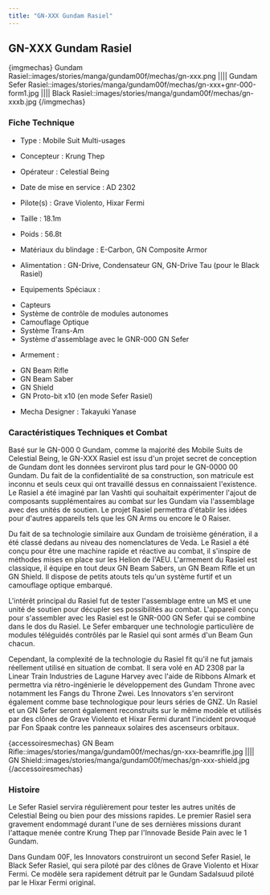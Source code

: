 ```yaml
---
title: "GN-XXX Gundam Rasiel"
---
```


GN-XXX Gundam Rasiel
--------------------



{imgmechas}
Gundam Rasiel::images/stories/manga/gundam00f/mechas/gn-xxx.png
||||
Gundam Sefer Rasiel::images/stories/manga/gundam00f/mechas/gn-xxx+gnr-000-form1.jpg
||||
Black Rasiel::images/stories/manga/gundam00f/mechas/gn-xxxb.jpg
{/imgmechas}

### Fiche Technique



- Type : Mobile Suit Multi-usages
  
- Concepteur : Krung Thep
  
- Opérateur : Celestial Being
  
- Date de mise en service : AD 2302
  
- Pilote(s) : Grave Violento, Hixar Fermi
  
- Taille : 18.1m 
  
- Poids : 56.8t 
  
- Matériaux du blindage : E-Carbon, GN Composite Armor
  
- Alimentation : GN-Drive, Condensateur GN, GN-Drive Tau (pour le Black Rasiel)
  
- Equipements Spéciaux :


* Capteurs
* Système de contrôle de modules autonomes
* Camouflage Optique
* Système Trans-Am
* Système d'assemblage avec le GNR-000 GN Sefer


- Armement :


* GN Beam Rifle
* GN Beam Saber
* GN Shield
* GN Proto-bit x10 (en mode Sefer Rasiel)


- Mecha Designer : Takayuki Yanase


### Caractéristiques Techniques et Combat


Basé sur le GN-000 0 Gundam, comme la majorité des Mobile Suits de Celestial Being, le GN-XXX Rasiel est issu d'un projet secret de conception de Gundam dont les données serviront plus tard pour le GN-0000 00 Gundam. Du fait de la confidentialité de sa construction, son matricule est inconnu et seuls ceux qui ont travaillé dessus en connaissaient l'existence. Le Rasiel a été imaginé par Ian Vashti qui souhaitait expérimenter l'ajout de composants supplémentaires au combat sur les Gundam via l'assemblage avec des unités de soutien. Le projet Rasiel permettra d'établir les idées pour d'autres appareils tels que les GN Arms ou encore le 0 Raiser.   
   
 Du fait de sa technologie similaire aux Gundam de troisième génération, il a été classé dedans au niveau des nomenclatures de Veda. Le Rasiel a été conçu pour être une machine rapide et réactive au combat, il s'inspire de méthodes mises en place sur les Helion de l'AEU. L'armement du Rasiel est classique, il équipe en tout deux GN Beam Sabers, un GN Beam Rifle et un GN Shield. Il dispose de petits atouts tels qu'un système furtif et un camouflage optique embarqué.   
   
 L'intérêt principal du Rasiel fut de tester l'assemblage entre un MS et une unité de soutien pour décupler ses possibilités au combat. L'appareil conçu pour s'assembler avec les Rasiel est le GNR-000 GN Sefer qui se combine dans le dos du Rasiel. Le Sefer embarquer une technologie particulière de modules téléguidés contrôlés par le Rasiel qui sont armés d'un Beam Gun chacun.   
   
 Cependant, la complexité de la technologie du Rasiel fit qu'il ne fut jamais réellement utilisé en situation de combat. Il sera volé en AD 2308 par la Linear Train Industries de Lagune Harvey avec l'aide de Ribbons Almark et permettra via rétro-ingénierie le développement des Gundam Throne avec notamment les Fangs du Throne Zwei. Les Innovators s'en serviront également comme base technologique pour leurs séries de GNZ. Un Rasiel et un GN Sefer seront également reconstruits sur le même modèle et utilisés par des clônes de Grave Violento et Hixar Fermi durant l'incident provoqué par Fon Spaak contre les panneaux solaires des ascenseurs orbitaux.


{accessoiresmechas}
GN Beam Rifle::images/stories/manga/gundam00f/mechas/gn-xxx-beamrifle.jpg
||||
GN Shield::images/stories/manga/gundam00f/mechas/gn-xxx-shield.jpg
{/accessoiresmechas}
### Histoire


Le Sefer Rasiel servira régulièrement pour tester les autres unités de Celestial Being ou bien pour des missions rapides. Le premier Rasiel sera gravement endommagé durant l'une de ses dernières missions durant l'attaque menée contre Krung Thep par l'Innovade Beside Pain avec le 1 Gundam.   
   
 Dans Gundam 00F, les Innovators construiront un second Sefer Rasiel, le Black Sefer Rasiel, qui sera piloté par des clônes de Grave Violento et Hixar Fermi. Ce modèle sera rapidement détruit par le Gundam Sadalsuud piloté par le Hixar Fermi original.

